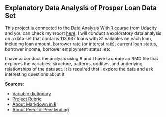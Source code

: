 Explanatory Data Analysis of Prosper Loan Data Set
--------------------------


This project is  connected to the <a href="https://www.udacity.com/course/ud651">Data Analysis With R course</a> from Udacity and you can check my report <a href="http://ucaiado.github.io/ProsperLoan_EDA/" target="_blank">here</a>. I will conduct a exploratory data analysis on a data set that contains 113,937 loans with 81 variables on each loan, including loan amount, borrower rate (or interest rate), current loan status, borrower income, borrower employment status, etc.

I have to conduct the analysis using R and I have to create an RMD file that explores the variables, structure, patterns, oddities, and underlying relationships of the data set. It is required that I explore the data and ask interesting questions about it.


<b>Sources:</b>

- [Variable dictionary](https://docs.google.com/spreadsheets/d/1gDyi_L4UvIrLTEC6Wri5nbaMmkGmLQBk-Yx3z0XDEtI/edit#gid=0)
- [Project Rubric](https://docs.google.com/document/d/1L2Wwofs6D8Crd0QLZ1-RxBHlVoBZ3mec2xWgxrmUs5I/pub)
- [About Markdown in R](https://gist.github.com/jeromyanglim/2716336)
- [About Peer-to-Peer lending](http://business.time.com/2012/11/15/taking-a-peek-at-peer-to-peer-lending/)

